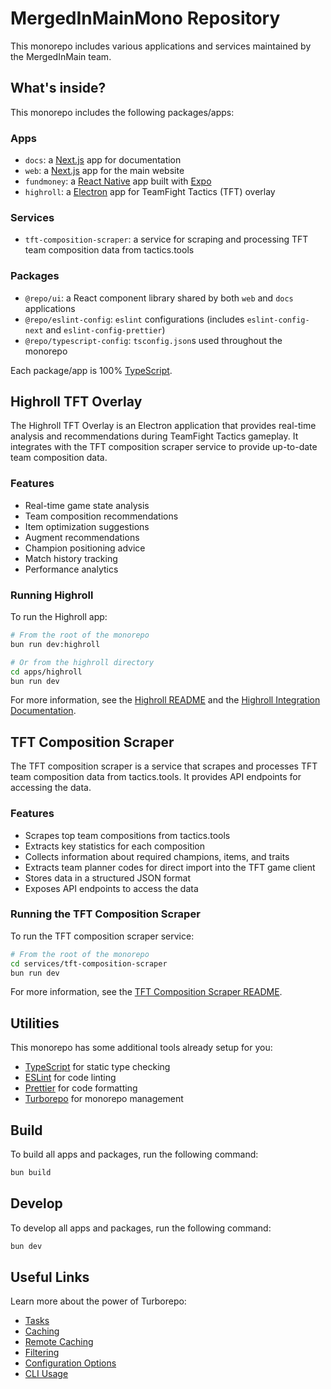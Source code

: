 # MergedInMainMono Repository

This monorepo includes various applications and services maintained by the MergedInMain team.

## What's inside?

This monorepo includes the following packages/apps:

### Apps

- `docs`: a [Next.js](https://nextjs.org/) app for documentation
- `web`: a [Next.js](https://nextjs.org/) app for the main website
- `fundmoney`: a [React Native](https://reactnative.dev/) app built with [Expo](https://expo.dev/)
- `highroll`: a [Electron](https://www.electronjs.org/) app for TeamFight Tactics (TFT) overlay

### Services

- `tft-composition-scraper`: a service for scraping and processing TFT team composition data from tactics.tools

### Packages

- `@repo/ui`: a React component library shared by both `web` and `docs` applications
- `@repo/eslint-config`: `eslint` configurations (includes `eslint-config-next` and `eslint-config-prettier`)
- `@repo/typescript-config`: `tsconfig.json`s used throughout the monorepo

Each package/app is 100% [TypeScript](https://www.typescriptlang.org/).

## Highroll TFT Overlay

The Highroll TFT Overlay is an Electron application that provides real-time analysis and recommendations during TeamFight Tactics gameplay. It integrates with the TFT composition scraper service to provide up-to-date team composition data.

### Features

- Real-time game state analysis
- Team composition recommendations
- Item optimization suggestions
- Augment recommendations
- Champion positioning advice
- Match history tracking
- Performance analytics

### Running Highroll

To run the Highroll app:

```bash
# From the root of the monorepo
bun run dev:highroll

# Or from the highroll directory
cd apps/highroll
bun run dev
```

For more information, see the [Highroll README](./apps/highroll/README.md) and the [Highroll Integration Documentation](./docs/highroll-integration.md).

## TFT Composition Scraper

The TFT composition scraper is a service that scrapes and processes TFT team composition data from tactics.tools. It provides API endpoints for accessing the data.

### Features

- Scrapes top team compositions from tactics.tools
- Extracts key statistics for each composition
- Collects information about required champions, items, and traits
- Extracts team planner codes for direct import into the TFT game client
- Stores data in a structured JSON format
- Exposes API endpoints to access the data

### Running the TFT Composition Scraper

To run the TFT composition scraper service:

```bash
# From the root of the monorepo
cd services/tft-composition-scraper
bun run dev
```

For more information, see the [TFT Composition Scraper README](./services/tft-composition-scraper/README.md).

## Utilities

This monorepo has some additional tools already setup for you:

- [TypeScript](https://www.typescriptlang.org/) for static type checking
- [ESLint](https://eslint.org/) for code linting
- [Prettier](https://prettier.io) for code formatting
- [Turborepo](https://turbo.build/repo) for monorepo management

## Build

To build all apps and packages, run the following command:

```bash
bun build
```

## Develop

To develop all apps and packages, run the following command:

```bash
bun dev
```

## Useful Links

Learn more about the power of Turborepo:

- [Tasks](https://turbo.build/repo/docs/core-concepts/monorepos/running-tasks)
- [Caching](https://turbo.build/repo/docs/core-concepts/caching)
- [Remote Caching](https://turbo.build/repo/docs/core-concepts/remote-caching)
- [Filtering](https://turbo.build/repo/docs/core-concepts/monorepos/filtering)
- [Configuration Options](https://turbo.build/repo/docs/reference/configuration)
- [CLI Usage](https://turbo.build/repo/docs/reference/command-line-reference)